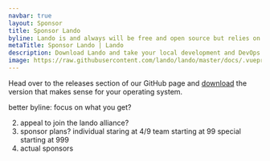 ```yaml
---
navbar: true
layout: Sponsor
title: Sponsor Lando
byline: Lando is and always will be free and open source but relies on your support for bug fixes, new features and commnunity support
metaTitle: Sponsor Lando | Lando
description: Download Lando and take your local development and DevOps workflow to lightspeed.
image: https://raw.githubusercontent.com/lando/lando/master/docs/.vuepress/public/images/hero-pink.png
---
```

<p>Head over to the releases section of our GitHub page and <a href="https://github.com/lando/lando/releases" target="_blank">download</a> the version that makes sense for your operating system.</p>better byline: focus on what you get?

2. appeal to join the lando alliance?
3. sponsor plans?
  individual staring at 4/9
  team starting at 99
  special starting at 999
4. actual sponsors
